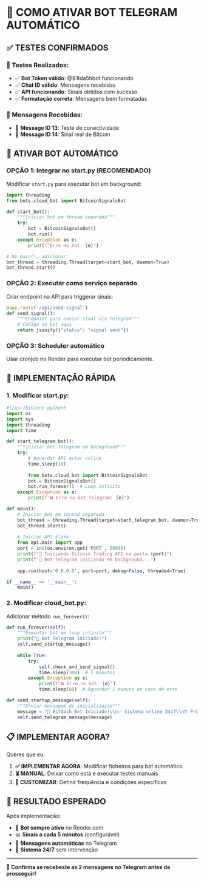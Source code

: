 # 🎯 COMO ATIVAR BOT TELEGRAM AUTOMÁTICO

## ✅ TESTES CONFIRMADOS

### 🧪 Testes Realizados:
- ✅ **Bot Token válido**: @B1tda5hbot funcionando
- ✅ **Chat ID válido**: Mensagens recebidas
- ✅ **API funcionando**: Sinais obtidos com sucesso
- ✅ **Formatação correta**: Mensagens bem formatadas

### 📱 Mensagens Recebidas:
- 📨 **Message ID 13**: Teste de conectividade
- 📨 **Message ID 14**: Sinal real de Bitcoin

## 🤖 ATIVAR BOT AUTOMÁTICO

### OPÇÃO 1: Integrar no start.py (RECOMENDADO)
Modificar `start.py` para executar bot em background:

```python
import threading
from bots.cloud_bot import BitcoinSignalsBot

def start_bot():
    """Iniciar bot em thread separada"""
    try:
        bot = BitcoinSignalsBot()
        bot.run()
    except Exception as e:
        print(f"Erro no bot: {e}")

# No main(), adicionar:
bot_thread = threading.Thread(target=start_bot, daemon=True)
bot_thread.start()
```

### OPÇÃO 2: Executar como serviço separado
Criar endpoint na API para triggerar sinais:

```python
@app.route('/api/send-signal')
def send_signal():
    """Endpoint para enviar sinal via Telegram"""
    # Código do bot aqui
    return jsonify({"status": "signal sent"})
```

### OPÇÃO 3: Scheduler automático
Usar cronjob no Render para executar bot periodicamente.

## 🚀 IMPLEMENTAÇÃO RÁPIDA

### 1. Modificar start.py:
```python
#!/usr/bin/env python3
import os
import sys
import threading
import time

def start_telegram_bot():
    """Iniciar bot Telegram em background"""
    try:
        # Aguardar API estar online
        time.sleep(10)
        
        from bots.cloud_bot import BitcoinSignalsBot
        bot = BitcoinSignalsBot()
        bot.run_forever()  # Loop infinito
    except Exception as e:
        print(f"❌ Erro no bot Telegram: {e}")

def main():
    # Iniciar bot em thread separada
    bot_thread = threading.Thread(target=start_telegram_bot, daemon=True)
    bot_thread.start()
    
    # Iniciar API Flask
    from api.main import app
    port = int(os.environ.get('PORT', 5000))
    print(f"🚀 Iniciando Bitcoin Trading API na porta {port}")
    print(f"🤖 Bot Telegram iniciando em background...")
    
    app.run(host='0.0.0.0', port=port, debug=False, threaded=True)

if __name__ == '__main__':
    main()
```

### 2. Modificar cloud_bot.py:
Adicionar método `run_forever()`:

```python
def run_forever(self):
    """Executar bot em loop infinito"""
    print("🤖 Bot Telegram iniciado!")
    self.send_startup_message()
    
    while True:
        try:
            self.check_and_send_signal()
            time.sleep(300)  # 5 minutos
        except Exception as e:
            print(f"❌ Erro no bot: {e}")
            time.sleep(60)  # Aguardar 1 minuto em caso de erro

def send_startup_message(self):
    """Enviar mensagem de inicialização"""
    message = "🤖 BitDash Bot Iniciado!\\n✅ Sistema online 24/7\\n⏰ Próximo sinal em breve..."
    self.send_telegram_message(message)
```

## 📋 IMPLEMENTAR AGORA?

Queres que eu:

1. **✅ IMPLEMENTAR AGORA**: Modificar ficheiros para bot automático
2. **⏳ MANUAL**: Deixar como está e executar testes manuais
3. **🔧 CUSTOMIZAR**: Definir frequência e condições específicas

## 🎯 RESULTADO ESPERADO

Após implementação:
- 🤖 **Bot sempre ativo** no Render.com
- 📊 **Sinais a cada 5 minutos** (configurável)
- 📱 **Mensagens automáticas** no Telegram
- 🚀 **Sistema 24/7** sem intervenção

---

**📱 Confirma se recebeste as 2 mensagens no Telegram antes de prosseguir!**
